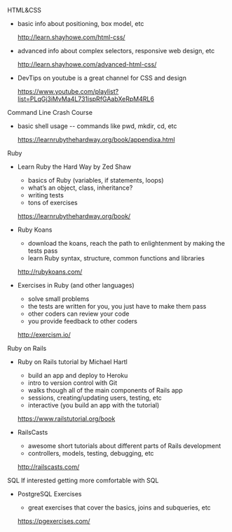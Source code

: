 HTML&CSS
* basic info about positioning, box model, etc

	 <http://learn.shayhowe.com/html-css/>

* advanced info about complex selectors, responsive web design, etc

	<http://learn.shayhowe.com/advanced-html-css/>

* DevTips on youtube is a great channel for CSS and design

	<https://www.youtube.com/playlist?list=PLqGj3iMvMa4L731ispRfGAabXeRpM4RL6>

Command Line Crash Course
* basic shell usage -- commands like pwd, mkdir, cd, etc

	<https://learnrubythehardway.org/book/appendixa.html>

Ruby
* Learn Ruby the Hard Way by Zed Shaw
	* basics of Ruby (variables, if statements, loops)
	* what’s an object, class, inheritance?
	* writing tests
	* tons of exercises

	<https://learnrubythehardway.org/book/>

* Ruby Koans
	* download the koans, reach the path to enlightenment by making the tests pass
	* learn Ruby syntax, structure, common functions and libraries

	<http://rubykoans.com/>

* Exercises in Ruby (and other languages)
	* solve small problems
	* the tests are written for you, you just have to make them pass
	* other coders can review your code
	* you provide feedback to other coders

	<http://exercism.io/>

Ruby on Rails
* Ruby on Rails tutorial by Michael Hartl
	* build an app and deploy to Heroku
	* intro to version control with Git
	* walks though all of the main components of Rails app
	* sessions, creating/updating users, testing, etc
	* interactive (you build an app with the tutorial)

	<https://www.railstutorial.org/book>

* RailsCasts
	* awesome short tutorials about different parts of Rails development
	* controllers, models, testing, debugging, etc

	<http://railscasts.com/>

SQL
If interested getting more comfortable with SQL

* PostgreSQL Exercises
	* great exercises that cover the basics, joins and subqueries, etc

	<https://pgexercises.com/>
